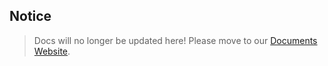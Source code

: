 ## Notice
>Docs will no longer be updated here!
>Please move to our [Documents Website](https://woa-msmnile.github.io/Introduction/organization.html).
